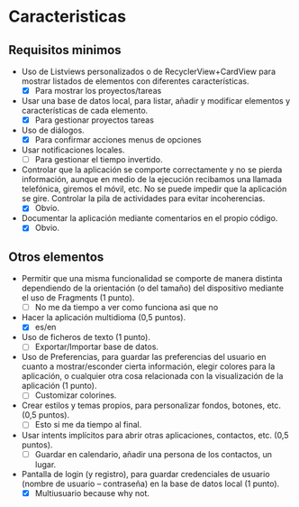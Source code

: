 
# Caracteristicas

## Requisitos minimos

+ Uso de Listviews personalizados o de RecyclerView+CardView para mostrar listados de elementos con diferentes características.
  + [x] Para mostrar los proyectos/tareas
+ Usar una base de datos local, para listar, añadir y modificar elementos y características de cada elemento.
  + [x] Para gestionar proyectos tareas
+ Uso de diálogos.
  + [x] Para confirmar acciones menus de opciones
+ Usar notificaciones locales.
  + [ ] Para gestionar el tiempo invertido.
+ Controlar que la aplicación se comporte correctamente y no se pierda información, aunque en medio de la ejecución recibamos una llamada telefónica, giremos el móvil, etc. No se puede impedir que la aplicación se gire. Controlar la pila de actividades para evitar incoherencias.
  + [x] Obvio.
+ Documentar la aplicación mediante comentarios en el propio código.
  + [x] Obvio.

## Otros elementos

+ Permitir que una misma funcionalidad se comporte de manera distinta dependiendo de la orientación (o del tamaño) del dispositivo mediante el uso de Fragments (1 punto).
  + [ ] No me da tiempo a ver como funciona asi que no
+ Hacer la aplicación multidioma (0,5 puntos).
  + [x] es/en
+ Uso de ficheros de texto (1 punto).
  + [ ] Exportar/Importar base de datos.
+ Uso de Preferencias, para guardar las preferencias del usuario en cuanto a mostrar/esconder cierta información, elegir colores para la aplicación, o cualquier otra cosa relacionada con la visualización de la aplicación (1 punto).
  + [ ] Customizar colorines.
+ Crear estilos y temas propios, para personalizar fondos, botones, etc. (0,5 puntos).
  + [ ] Esto si me da tiempo al final.
+ Usar intents implícitos para abrir otras aplicaciones, contactos, etc. (0,5 puntos).
  + [ ] Guardar en calendario, añadir una persona de los contactos, un lugar.
+ Pantalla de login (y registro), para guardar credenciales de usuario (nombre de usuario – contraseña) en la base de datos local (1 punto).
  + [x] Multiusuario because why not.